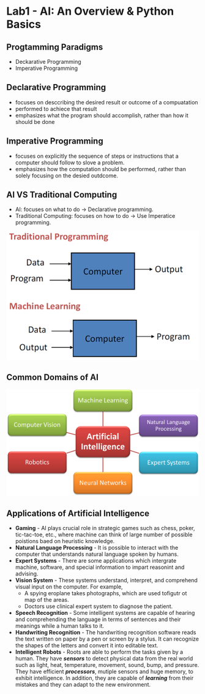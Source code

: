 # Lab1 - AI: An Overview & Python Basics
## Progtamming Paradigms
 - Deckarative Programming
 - Imperative Programming

## Declarative Programming
 - focuses on desccribing the desired result or outcome of a  compuatation
 - performed to achiece that result
 - emphasizes what the program should accomplish, rather than how it should be done

## Imperative Programming
 - focuses on explicitly the sequence of steps or instructions that a computer should follow to slove a problem.
 - emphasizes how the computation should be performed, rather than solely focusing on the desied outdcome.

## AI VS Traditional Computing
 - AI: focuses on what to do -> Declarative programming.
 - Traditional Computing: focuses on how to do -> Use Imperatice programming.

![](/Lab1/Picture1.png "")

## Common Domains of AI
![](/Lab1/Picture2.png)

## Applications of Artificial Intelligence
 - **Gaming** - AI plays crucial role in strategic games such as chess, poker, tic-tac-toe, etc., where machine can think of large number of possible poistions baed on heuristic knowledge.
 - **Natural Language Processing** - It is possible to interact with the computer that understands natural language spoken by humans.
 - **Expert Systems** - There are some applications which intergrate machine, software, and special information to impart reasonint and advising.
 - **Vision System** - These systems understand, interpret, and comprehend visual input on the computer. For example,
   - A spying eroplane takes photographs, which are used tofigutr ot map of the areas.
   - Doctors use clinical expert system to diagnose the patient.
 - **Speech Recognition** - Some intelligent systems are capable of hearing and comprehending the language in terms of sentences and their meanings while a human talks to it.
 - **Handwriting Recognition** - The handwriting recognition software reads the text written on paper by a pen or screen by a stylus. It can recognize the shapes of the letters and convert it into editable text. 
 - **Intelligent Robots** - Roots are able to perform the tasks given by a human. They have ***sensors*** to detect physical data from the real world such as light, heat, temperature, movement, sound, bump, and pressure. They have efficient ***processors***, mutiple sensors and huge memory, to exhibit intelligence. In addition, they are capable of ***learning*** from their mistakes and they can adapt to the new environment.